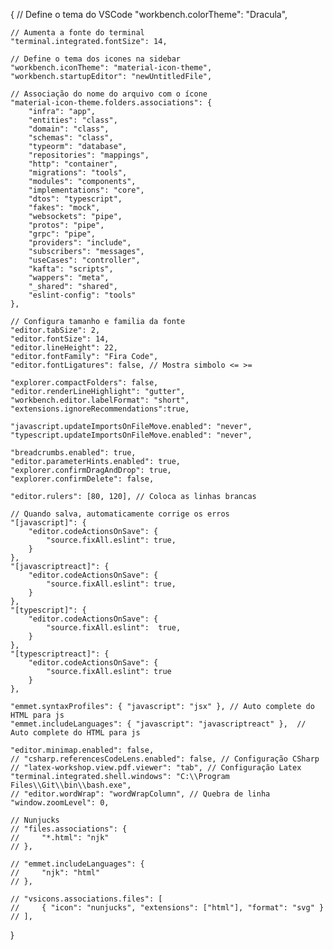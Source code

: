 {
    // Define o tema do VSCode
    "workbench.colorTheme": "Dracula",

    // Aumenta a fonte do terminal
    "terminal.integrated.fontSize": 14,

    // Define o tema dos icones na sidebar
    "workbench.iconTheme": "material-icon-theme",
    "workbench.startupEditor": "newUntitledFile",

    // Associação do nome do arquivo com o ícone
    "material-icon-theme.folders.associations": {
        "infra": "app",
        "entities": "class",
        "domain": "class",
        "schemas": "class",
        "typeorm": "database",
        "repositories": "mappings",
        "http": "container",
        "migrations": "tools",
        "modules": "components",
        "implementations": "core",
        "dtos": "typescript",
        "fakes": "mock",
        "websockets": "pipe",
        "protos": "pipe",
        "grpc": "pipe",
        "providers": "include",
        "subscribers": "messages",
        "useCases": "controller",
        "kafta": "scripts",
        "wappers": "meta",
        "_shared": "shared",
        "eslint-config": "tools"
    },

    // Configura tamanho e familia da fonte
    "editor.tabSize": 2,
    "editor.fontSize": 14,
    "editor.lineHeight": 22,
    "editor.fontFamily": "Fira Code",
    "editor.fontLigatures": false, // Mostra simbolo <= >=

    "explorer.compactFolders": false,
    "editor.renderLineHighlight": "gutter",
    "workbench.editor.labelFormat": "short",
    "extensions.ignoreRecommendations":true,

    "javascript.updateImportsOnFileMove.enabled": "never",
    "typescript.updateImportsOnFileMove.enabled": "never",

    "breadcrumbs.enabled": true,
    "editor.parameterHints.enabled": true,
    "explorer.confirmDragAndDrop": true,
    "explorer.confirmDelete": false,

    "editor.rulers": [80, 120], // Coloca as linhas brancas

    // Quando salva, automaticamente corrige os erros
    "[javascript]": {
        "editor.codeActionsOnSave": {
            "source.fixAll.eslint": true,
        }
    },
    "[javascriptreact]": {
        "editor.codeActionsOnSave": {
            "source.fixAll.eslint": true,
        }
    },
    "[typescript]": {
        "editor.codeActionsOnSave": {
            "source.fixAll.eslint":  true,
        }
    },
    "[typescriptreact]": {
        "editor.codeActionsOnSave": {
            "source.fixAll.eslint": true
        }
    },

    "emmet.syntaxProfiles": { "javascript": "jsx" }, // Auto complete do HTML para js
    "emmet.includeLanguages": { "javascript": "javascriptreact" },  // Auto complete do HTML para js

    "editor.minimap.enabled": false,
    // "csharp.referencesCodeLens.enabled": false, // Configuração CSharp
    // "latex-workshop.view.pdf.viewer": "tab", // Configuração Latex
    "terminal.integrated.shell.windows": "C:\\Program Files\\Git\\bin\\bash.exe",
    // "editor.wordWrap": "wordWrapColumn", // Quebra de linha
    "window.zoomLevel": 0,

    // Nunjucks
    // "files.associations": {
    //     "*.html": "njk"
    // },

    // "emmet.includeLanguages": {
    //     "njk": "html"
    // },

    // "vsicons.associations.files": [
    //     { "icon": "nunjucks", "extensions": ["html"], "format": "svg" }
    // ],
}
